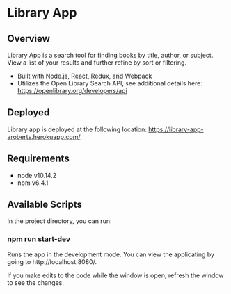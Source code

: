 # Library App

## Overview
Library App is a search tool for finding books by title, author, or subject. View a list of your results and further refine by sort or filtering.
- Built with Node.js, React, Redux, and Webpack
- Utilizes the Open Library Search API, see additional details here: https://openlibrary.org/developers/api

## Deployed
Library app is deployed at the following location: https://library-app-aroberts.herokuapp.com/

## Requirements
- node v10.14.2
- npm v6.4.1

## Available Scripts
In the project directory, you can run:

### npm run start-dev

Runs the app in the development mode. You can view the applicating by going to http://localhost:8080/.

If you make edits to the code while the window is open, refresh the window to see the changes.



